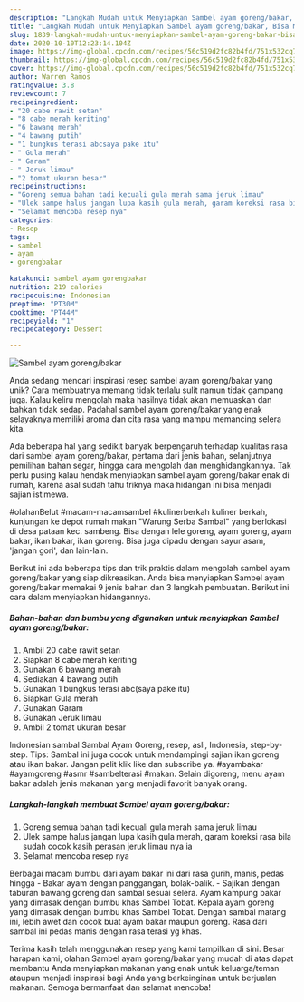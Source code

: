 ```yaml
---
description: "Langkah Mudah untuk Menyiapkan Sambel ayam goreng/bakar, Bisa Manjain Lidah"
title: "Langkah Mudah untuk Menyiapkan Sambel ayam goreng/bakar, Bisa Manjain Lidah"
slug: 1839-langkah-mudah-untuk-menyiapkan-sambel-ayam-goreng-bakar-bisa-manjain-lidah
date: 2020-10-10T12:23:14.104Z
image: https://img-global.cpcdn.com/recipes/56c519d2fc82b4fd/751x532cq70/sambel-ayam-gorengbakar-foto-resep-utama.jpg
thumbnail: https://img-global.cpcdn.com/recipes/56c519d2fc82b4fd/751x532cq70/sambel-ayam-gorengbakar-foto-resep-utama.jpg
cover: https://img-global.cpcdn.com/recipes/56c519d2fc82b4fd/751x532cq70/sambel-ayam-gorengbakar-foto-resep-utama.jpg
author: Warren Ramos
ratingvalue: 3.8
reviewcount: 7
recipeingredient:
- "20 cabe rawit setan"
- "8 cabe merah keriting"
- "6 bawang merah"
- "4 bawang putih"
- "1 bungkus terasi abcsaya pake itu"
- " Gula merah"
- " Garam"
- " Jeruk limau"
- "2 tomat ukuran besar"
recipeinstructions:
- "Goreng semua bahan tadi kecuali gula merah sama jeruk limau"
- "Ulek sampe halus jangan lupa kasih gula merah, garam koreksi rasa bila sudah cocok kasih perasan jeruk limau nya ia"
- "Selamat mencoba resep nya"
categories:
- Resep
tags:
- sambel
- ayam
- gorengbakar

katakunci: sambel ayam gorengbakar 
nutrition: 219 calories
recipecuisine: Indonesian
preptime: "PT30M"
cooktime: "PT44M"
recipeyield: "1"
recipecategory: Dessert

---
```



![Sambel ayam goreng/bakar](https://img-global.cpcdn.com/recipes/56c519d2fc82b4fd/751x532cq70/sambel-ayam-gorengbakar-foto-resep-utama.jpg)

Anda sedang mencari inspirasi resep sambel ayam goreng/bakar yang unik? Cara membuatnya memang tidak terlalu sulit namun tidak gampang juga. Kalau keliru mengolah maka hasilnya tidak akan memuaskan dan bahkan tidak sedap. Padahal sambel ayam goreng/bakar yang enak selayaknya memiliki aroma dan cita rasa yang mampu memancing selera kita.

Ada beberapa hal yang sedikit banyak berpengaruh terhadap kualitas rasa dari sambel ayam goreng/bakar, pertama dari jenis bahan, selanjutnya pemilihan bahan segar, hingga cara mengolah dan menghidangkannya. Tak perlu pusing kalau hendak menyiapkan sambel ayam goreng/bakar enak di rumah, karena asal sudah tahu triknya maka hidangan ini bisa menjadi sajian istimewa.

#olahanBelut #macam-macamsambel #kulinerberkah kuliner berkah, kunjungan ke depot rumah makan &#34;Warung Serba Sambal&#34; yang berlokasi di desa pataan kec. sambeng. Bisa dengan lele goreng, ayam goreng, ayam bakar, ikan bakar, ikan goreng. Bisa juga dipadu dengan sayur asam, &#39;jangan gori&#39;, dan lain-lain.


Berikut ini ada beberapa tips dan trik praktis dalam mengolah sambel ayam goreng/bakar yang siap dikreasikan. Anda bisa menyiapkan Sambel ayam goreng/bakar memakai 9 jenis bahan dan 3 langkah pembuatan. Berikut ini cara dalam menyiapkan hidangannya.

<!--inarticleads1-->

##### Bahan-bahan dan bumbu yang digunakan untuk menyiapkan Sambel ayam goreng/bakar:

1. Ambil 20 cabe rawit setan
1. Siapkan 8 cabe merah keriting
1. Gunakan 6 bawang merah
1. Sediakan 4 bawang putih
1. Gunakan 1 bungkus terasi abc(saya pake itu)
1. Siapkan  Gula merah
1. Gunakan  Garam
1. Gunakan  Jeruk limau
1. Ambil 2 tomat ukuran besar


Indonesian sambal Sambal Ayam Goreng, resep, asli, Indonesia, step-by-step. Tips: Sambal ini juga cocok untuk mendampingi sajian ikan goreng atau ikan bakar. Jangan pelit klik like dan subscribe ya. #ayambakar #ayamgoreng #asmr #sambelterasi #makan. Selain digoreng, menu ayam bakar adalah jenis makanan yang menjadi favorit banyak orang. 

<!--inarticleads2-->

##### Langkah-langkah membuat Sambel ayam goreng/bakar:

1. Goreng semua bahan tadi kecuali gula merah sama jeruk limau
1. Ulek sampe halus jangan lupa kasih gula merah, garam koreksi rasa bila sudah cocok kasih perasan jeruk limau nya ia
1. Selamat mencoba resep nya


Berbagai macam bumbu dari ayam bakar ini dari rasa gurih, manis, pedas hingga - Bakar ayam dengan panggangan, bolak-balik. - Sajikan dengan taburan bawang goreng dan sambal sesuai selera. Ayam kampung bakar yang dimasak dengan bumbu khas Sambel Tobat. Kepala ayam goreng yang dimasak dengan bumbu khas Sambel Tobat. Dengan sambal matang ini, lebih awet dan cocok buat ayam bakar maupun goreng. Rasa dari sambal ini pedas manis dengan rasa terasi yg khas. 

Terima kasih telah menggunakan resep yang kami tampilkan di sini. Besar harapan kami, olahan Sambel ayam goreng/bakar yang mudah di atas dapat membantu Anda menyiapkan makanan yang enak untuk keluarga/teman ataupun menjadi inspirasi bagi Anda yang berkeinginan untuk berjualan makanan. Semoga bermanfaat dan selamat mencoba!
